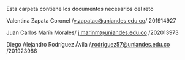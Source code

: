 Esta carpeta contiene los documentos necesarios del reto

Valentina Zapata Coronel /v.zapatac@uniandes.edu.co/ 201914927 

Juan Carlos Marín Morales/ j.marinm@uniandes.edu.co /202013973 

Diego Alejandro Rodríguez Ávila /.rodriguez57@uniandes.edu.co /201923986 

